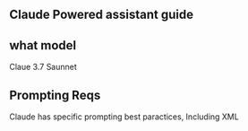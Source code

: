 ## Claude Powered assistant guide

## what model 
Claue 3.7 Saunnet

## Prompting Reqs
Claude has specific prompting best paractices, Including XML